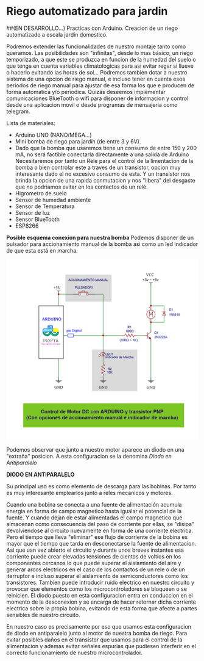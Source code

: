 # Riego automatizado para jardin  
##(EN DESARROLLO...)
Practicas con Arduino.
Creacion de un riego automatizado a escala jardin domestico.

Podremos extender las funcionalidades de nuestro montaje tanto como queramos.
Las posibilidades son "infinitas", desde lo mas básico, un riego temporizado, a que este se produzca en funcion de la humedad del suelo o que tenga en cuenta variables climatologicas para asi evitar regar si llueve o hacerlo evitando las horas de sol...
Podremos tambien dotar a nuestro sistema de una opcion de riego manual, e incluso tener en cuenta esos periodos de riego manual para ajustar de esa forma los que e producen de forma automatica y/o periodica.
Quizás deseemos implementar comunicaciones BlueTooth o wifi para disponer de informacion y control desde una aplicacion movil o desde programas de mensajeria como telegram.

Lista de materiales:

- Arduino UNO (NANO/MEGA...)
- Mini bomba de riego para jardín (de entre 3 y 6V).
- Dado que la bomba que usaremos tiene un consumo de entre 150 y 200 mA, no será factible conectarla directamente a una salida de Arduino
  Necesitaremos por tanto un Rele para el control de la limentacion de la bomba o bien controlar este a traves de un transistor, 
  opcion muy interesante dado el no excesivo consumo de esta. Y un transistor nos brinda la opcion de una rapida conmutacion y nos "libera" del desgaste que no podriamos     evitar en los contactos de un relé. 
- Higrometro de suelo
- Sensor de humedad ambiente
- Sensor de Temperatura
- Sensor de luz
- Sensor BlueTooth
- ESP8266

**Posible esquema conexion para nuestra bomba**
Podemos disponer de un pulsador para accionamiento manual de la bomba asi como un led indicador de que esta está en marcha.

![](./Arduino-Motor_DC-y-transistorPNP.png)


Podemos observar que junto a nuestro motor aparece un diodo en una "extraña" posicion.
A esta configuracion se la denomina *Diodo en Antiparalelo*

**DIODO EN ANTIPARALELO**

Su principal uso es como elemento de descarga para las bobinas.
Por tanto es muy interesante emplearlos junto a reles mecanicos y motores.

Cuando una bobina se conecta a una fuente de alimentación acumula energia en forma de campo magnetico hasta igualar el potencial de la fuente.
Y cuando dejan de estar alimentadas el campo magnetico que almacenan como consecuencia del paso de corriente por ellas, se "disipa" devolviendose al circuito nuevamente en forma de una corriente electrica.
Pero el tiempo que lleva "eliminar" ese flujo de corriente de la bobina es mayor que el tiempo que tarda en desconectarse la fuente de alimentacion.
Asi que uan vez abierto el circuito y durante unos breves instantes esa corriente puede crear elevadas tensiones de cientos de voltios en los componentes cercanos lo que puede superar el aislamiento del aire y generar arcos electricos en el caso de los contactos de un rele o de un iterruptor e incluso superar el aislamiento de semiconductores como los transistores.
Tambien puede introducir ruido electrico en nuestro circuito y provocar que elementos como los microcontroladores se bloqueen o se reinicien.
El diodo puesto en esta configuracion entra en conduccion en el momento de la desconexion y se encarga de hacer retornar dicha corriente electrica sobre la propia bobina, evitando de esta forma que afecte a partes sensibles de nuestro circuito.

En nuestro caso es precisamente por eso que usamos esta configuracion de diodo en antiparalelo junto al motor de nuestra bomba de riego. Para evitar posibles daños en el transistor que usamos para el control de la alimentacion y ademas evitar señales espurias que pudiesen interferir en el correcto funcionamiento de nuestro microcontrolador.


